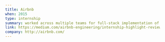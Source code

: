 ```yaml
---
title: Airbnb
when: 2015
type: internship
summary: worked across multiple teams for full-stack implementation of reviews search and frontend refactors for code search
link: https://medium.com/airbnb-engineering/internship-highlight-review-upgrades-2820c9cea56a
company: http://airbnb.com/
---
```

